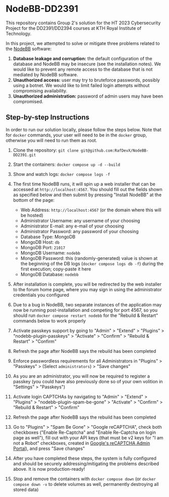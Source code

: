 # NodeBB-DD2391

This repository contains Group 2's solution for the HT 2023 Cybersecurity Project for the DD2391/DD2394 courses at KTH Royal Institute of Technology.

In this project, we attempted to solve or mitigate three problems related to the [NodeBB](https://github.com/NodeBB/NodeBB) software:

1. **Database leakage and corruption:** the default configuration of the database and NodeBB may be insecure (see the installation notes). We would like to prevent any remote access to the database that is not mediated by NodeBB software.
2. **Unauthorized access:** user may try to bruteforce passwords, possibly using a botnet. We would like to limit failed login attempts without compromising availability.
3. **Unauthorized administration:** password of admin users may have been compromised.

## Step-by-step Instructions

In order to run our solution locally, please follow the steps below. Note that for `docker` commands, your user will need to be in the `docker` group, otherwise you will need to run them as root.

1. Clone the repository: `git clone git@github.com:RafDevX/NodeBB-DD2391.git`
2. Start the containers: `docker compose up -d --build`
3. Show and watch logs: `docker compose logs -f`
4. The first time NodeBB runs, it will spin up a web installer that can be accessed at `http://localhost:4567`. You should fill out the fields shown as specified below and then submit by pressing "Install NodeBB" at the bottom of the page:

    - Web Address: `http://localhost:4567` (or the domain where this will be hosted)
    - Administrator Username: any username of your choosing
    - Administrator E-mail: any e-mail of your choosing
    - Administrator Password: any password of your choosing
    - Database Type: MongoDB
    - MongoDB Host: `db`
    - MongoDB Port: `21017`
    - MongoDB Username: `nodebb`
    - MongoDB Password: this (randomly-generated) value is shown at the beginning of the DB logs (`docker compose logs db -f`) during the first execution; copy-paste it here
    - MongoDB Database: `nodebb`

5. After installation is complete, you will be redirected by the web installer to the forum home page, where you may sign in using the administrator credentials you configured
6. Due to a bug in NodeBB, two separate instances of the application may now be running post-installation and competing for port 4567, so you should run `docker compose restart nodebb` for the "Rebuild & Restart" commands below to work properly
7. Activate passkeys support by going to "Admin" > "Extend" > "Plugins" > "nodebb-plugin-passkeys" > "Activate" > "Confirm" > "Rebuild & Restart" > "Confirm"
8. Refresh the page after NodeBB says the rebuild has been completed
9. Enforce passwordless requirements for all Administrators in "Plugins" > "Passkeys" > (Select `administrators`) > "Save changes"
10. As you are an administrator, you will now be required to register a passkey (you could have also previously done so of your own volition in "Settings" > "Passkeys")
11. Activate login CAPTCHAs by navigating to "Admin" > "Extend" > "Plugins" > "nodebb-plugin-spam-be-gone" > "Activate" > "Confirm" > "Rebuild & Restart" > "Confirm"
12. Refresh the page after NodeBB says the rebuild has been completed
13. Go to "Plugins" > "Spam Be Gone" > "Google reCAPTCHA", check both checkboxes ("Enable Re-Captcha" and "Enable Re-Captcha on login page as well"), fill out with your API keys (that must be v2 keys for "I am not a Robot" checkboxes, created in [Google's reCAPTCHA Admin Portal](https://www.google.com/recaptcha/admin)), and press "Save changes"
14. After you have completed these steps, the system is fully configured and should be securely addressing/mitigating the problems described above. It is now production-ready!
15. Stop and remove the containers with `docker compose down` (or `docker compose down -v` to delete volumes as well, permanently destroying all stored data)
